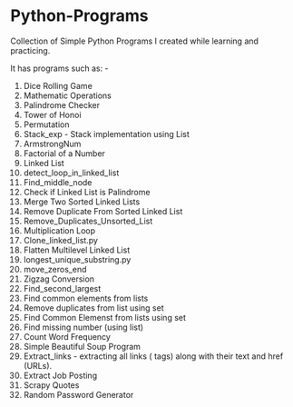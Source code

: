 # Python-Programs
Collection of Simple Python Programs I created while learning and practicing.

It has programs such as: -

1. Dice Rolling Game
2. Mathematic Operations
3. Palindrome Checker
4. Tower of Honoi
5. Permutation
6. Stack_exp - Stack implementation using List
7. ArmstrongNum
8. Factorial of a Number
9. Linked List
10. detect_loop_in_linked_list
11. Find_middle_node
12. Check if Linked List is Palindrome	
13. Merge Two Sorted Linked Lists
14. Remove Duplicate From Sorted Linked List
15. Remove_Duplicates_Unsorted_List
16. Multiplication Loop
17. Clone_linked_list.py
18. Flatten Multilevel Linked List
19. longest_unique_substring.py
20. move_zeros_end
21. Zigzag Conversion
22. Find_second_largest
23. Find common elements from lists
24. Remove duplicates from list using set
25. Find Common Elemenst from lists using set
26. Find missing number (using list)
27. Count Word Frequency
28. Simple Beautiful Soup Program
29. Extract_links - extracting all links (<a> tags) along with their text and href (URLs).
30. Extract Job Posting
31. Scrapy Quotes
32. Random Password Generator
